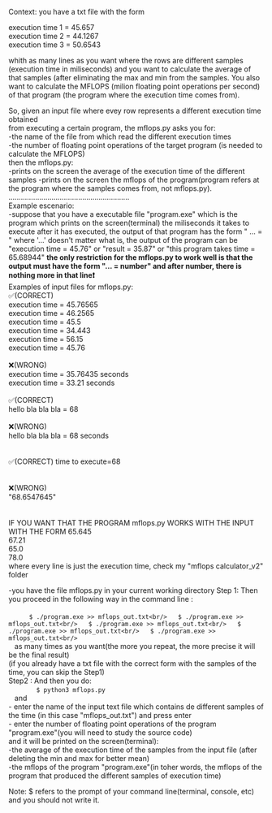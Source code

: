 Context: you have a txt file with the form

execution time 1 = 45.657  
execution time 2 = 44.1267  
execution time 3 = 50.6543  
  
whith as many lines as you want where the rows are different samples (execution time in miliseconds) 
and you want to calculate the average of that samples (after eliminating the max and min from the samples.
You also want to calculate the MFLOPS (milion floating point operations per second) of that program (the program where the   execution time comes from).  

So, given an input file  where evey row represents a different execution time obtained  
from executing a certain program, the mflops.py asks you for:  
-the name of the file from which read the different execution times  
-the number of floating point operations of the target program (is needed to calculate the MFLOPS)  
then the mflops.py:  
-prints on the screen the average of the execution time of the different samples
-prints on the screen the mflops of the program(program refers at the program where the samples comes from, not mflops.py).  
...........................................................  
Example escenario:  
-suppose that you have a executable file "program.exe" which is the program which prints on the screen(terminal) the miliseconds it takes to execute after it has executed, the output of that program has the form 
      " ... = <number> " 
      where '...' doesn't matter what is, the output of the program can be "execution time = 45.76" or "result = 35.87" or
      "this program takes time = 65.68944" **the only restriction for the mflops.py to work well is that the output must have
      the form "... = number" and after number, there is nothing more in that line❗️**  
    Examples of input files for mflops.py:  
      ✅(CORRECT)   
      execution time = 45.76565  
      execution time = 46.2565  
      execution time = 45.5  
      execution time = 34.443  
      execution time = 56.15  
      execution time = 45.76<br/><br/> 
      ❌(WRONG)  
                 execution time = 35.76435 seconds  
                 execution time = 33.21 seconds<br/><br/>
      ✅(CORRECT)   
                hello bla bla bla = 68<br/><br/>
      ❌(WRONG)     
                hello bla bla bla = 68 seconds<br/><br/>      
      ✅(CORRECT) 
                 time to execute=68<br/><br/>            
      ❌(WRONG)   
                  "68.6547645"<br/><br/>   
  IF YOU WANT THAT THE PROGRAM mflops.py WORKS WITH THE INPUT WITH THE FORM
         65.645  
         67.21  
         65.0  
         78.0  
where every line is just the execution time, check my "mflops calculator_v2" folder
  
-you have the file mflops.py in your current working directory
    Step 1: Then you proceed in the following way in the command line :<br/><br/>
    ```
    $ ./program.exe >> mflops_out.txt<br/>  
    $ ./program.exe >> mflops_out.txt<br/>  
    $ ./program.exe >> mflops_out.txt<br/>  
    $ ./program.exe >> mflops_out.txt<br/>  
    $ ./program.exe >> mflops_out.txt<br/>  
    ```  
    as many times as you want(the more you repeat, the more precise it will be the final result)  
    (if you already have a txt file with the correct form with the samples of the time, you can skip the Step1)  
    Step2 : And then you do:  
    ```  
    $ python3 mflops.py  
    ```  
    and  
     - enter the name of the input text file which contains de different samples of the time (in this case "mflops_out.txt")      and press enter  
     - enter the number of floating point operations of the program "program.exe"(you will need to study the source code)  
    and it will be printed on the screen(terminal):  
     -the average of the execution time of the samples from the input file (after deleting the min and max for better mean)  
     -the mflops of the program "program.exe"(in toher words, the mflops of the program that produced the different samples of execution time)
     
Note: $ refers to the prompt of your command line(terminal, console, etc) and you should not write it. 
    
